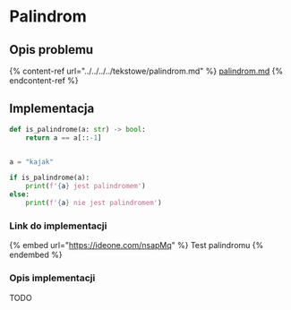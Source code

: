 # Palindrom

## Opis problemu

{% content-ref url="../../../../tekstowe/palindrom.md" %}
[palindrom.md](../../../../tekstowe/palindrom.md)
{% endcontent-ref %}

## Implementacja

```python
def is_palindrome(a: str) -> bool:
    return a == a[::-1]


a = "kajak"

if is_palindrome(a):
    print(f'{a} jest palindromem')
else:
    print(f'{a} nie jest palindromem')
```

### Link do implementacji

{% embed url="https://ideone.com/nsapMq" %}
Test palindromu
{% endembed %}

### Opis implementacji

TODO
